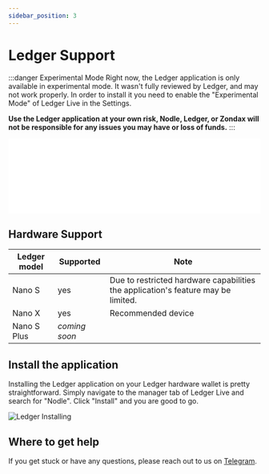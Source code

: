 ```yaml
---
sidebar_position: 3
---
```


# Ledger Support

:::danger Experimental Mode
Right now, the Ledger application is only available in experimental mode. It wasn't fully reviewed by Ledger, and may not work properly. In order to install it you need to enable the "Experimental Mode" of Ledger Live in the Settings.

**Use the Ledger application at your own risk, Nodle, Ledger, or Zondax will not be responsible for any issues you may have or loss of funds.**
:::

<iframe src="//www.youtube.com/embed/589MVRZSADU" frameBorder="0" allowFullScreen width="100%"></iframe>



## Hardware Support

|Ledger model|Supported|Note|
|-|-|-|
|Nano S|yes|Due to restricted hardware capabilities the application's feature may be limited.|
|Nano X|yes|Recommended device|
|Nano S Plus|*coming soon*||

## Install the application
Installing the Ledger application on your Ledger hardware wallet is pretty straightforward. Simply navigate to the manager tab of Ledger Live and search for "Nodle". Click "Install" and you are good to go.

![Ledger Installing](/img/docs/ledger.png)

## Where to get help
If you get stuck or have any questions, please reach out to us on [Telegram](https://telegram.me/nodlecommunity).